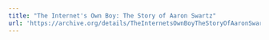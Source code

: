 ```yaml
---
title: "The Internet's Own Boy: The Story of Aaron Swartz"
url: 'https://archive.org/details/TheInternetsOwnBoyTheStoryOfAaronSwartz'
---
```

